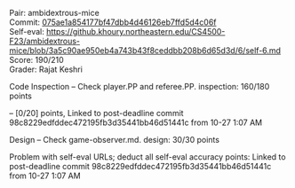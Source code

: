 Pair: ambidextrous-mice \
Commit: [075ae1a854177bf47dbb4d46126eb7ffd5d4c06f](https://github.khoury.northeastern.edu/CS4500-F23/ambidextrous-mice/tree/075ae1a854177bf47dbb4d46126eb7ffd5d4c06f) \
Self-eval: https://github.khoury.northeastern.edu/CS4500-F23/ambidextrous-mice/blob/3a5c90ae950eb4a743b43f8ceddbb208b6d65d3d/6/self-6.md \
Score: 190/210 \
Grader: Rajat Keshri

Code Inspection – Check player.PP and referee.PP.
inspection: 160/180 points

– [0/20] points, Linked to post-deadline commit 98c8229edfddec472195fb3d35441bb46d51441c from 10-27 1:07 AM

Design – Check game-observer.md.
design: 30/30 points

Problem with self-eval URLs; deduct all self-eval accuracy points:
Linked to post-deadline commit 98c8229edfddec472195fb3d35441bb46d51441c from 10-27 1:07 AM
